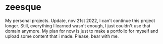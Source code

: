 # zeesque
My personal projects.
Update, nov 21st 2022,
I can't continue this project longer. Still, everything I learned wasn't enough, I just couldn't use that domain anymore. My plan for now is just to make a portfolio for myself and upload some content that i made. Please, bear with me.
